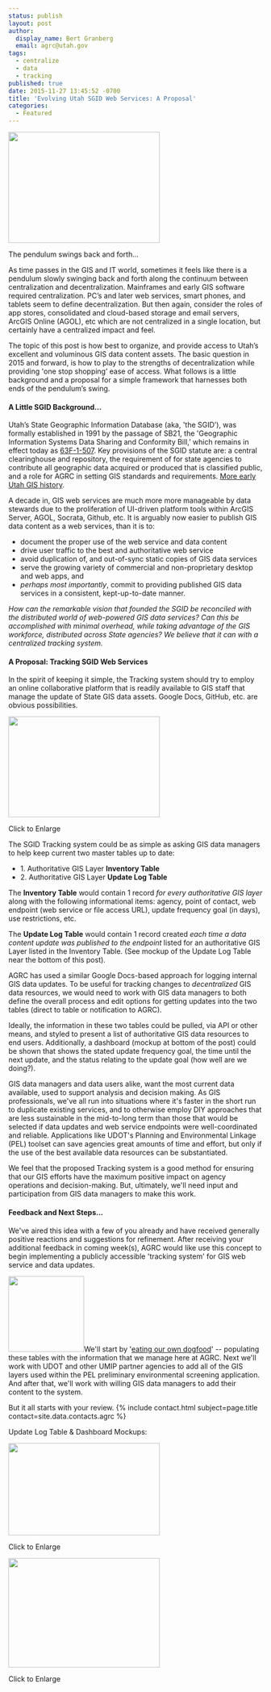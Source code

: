 ```yaml
---
status: publish
layout: post
author:
  display_name: Bert Granberg
  email: agrc@utah.gov
tags:
  - centralize
  - data
  - tracking
published: true
date: 2015-11-27 13:45:52 -0700
title: 'Evolving Utah SGID Web Services: A Proposal'
categories:
  - Featured
---
```

<div class="caption"><a href="{{ "/downloads/Screen-Shot-2015-11-27-at-12.39.23-PM.png" | prepend: site.baseurl }}"><img src="{{ "/images/Screen-Shot-2015-11-27-at-12.39.23-PM-300x220.png" | prepend: site.baseurl }}" alt="" title="The pendulum swings back and forth..." width="300" height="220" /></a><p class="caption-text">The pendulum swings back and forth...</p></div>As time passes in the GIS and IT world, sometimes it feels like there is a pendulum slowly swinging back and forth along the continuum between centralization and decentralization. Mainframes and early GIS software required centralization. PC’s and later web services, smart phones, and tablets seem to define decentralization. But then again, consider the roles of app stores, consolidated and cloud-based storage and email servers, ArcGIS Online (AGOL), etc which are not centralized in a single location, but certainly have a centralized impact and feel.</p>
<p>The topic of this post is how best to organize, and provide access to Utah’s excellent and voluminous GIS data content assets. The basic question in 2015 and forward, is how to play to the strengths of decentralization while providing 'one stop shopping’ ease of access. What follows is a little background and a proposal for a simple framework that harnesses both ends of the pendulum’s swing. </p>
<h4>A Little SGID Background...</h4>
<p>Utah’s State Geographic Information Database (aka, 'the SGID’), was formally established in 1991 by the passage of SB21, the 'Geographic Information Systems Data Sharing and Conformity Bill,’ which remains in effect today as <a href="http://le.utah.gov/xcode/Title63F/Chapter1/63F-1-S507.html">63F-1-507</a>. Key provisions of the SGID statute are: a central clearinghouse and repository, the requirement of for state agencies to contribute all geographic data acquired or produced that is classified public, and a role for AGRC in setting GIS standards and requirements. <a href="https://drive.google.com/file/d/0BxoOAQyOvGgac2wzV3g3X0lmX25oQlk3TDVDQVlwSV9TaVVn/view?usp=sharing">More early Utah GIS history</a>.</p>
<p>A decade in, GIS web services are much more more manageable by data stewards due to the proliferation of UI-driven platform tools within ArcGIS Server, AGOL, Socrata, Github, etc. It is arguably now easier to publish GIS data content as a web services, than it is to:</p>
<ul>
<li>document the proper use of the web service and data content</li>
<li>drive user traffic to the best and authoritative web service</li>
<li>avoid duplication of, and out-of-sync static copies of GIS data services</li>
<li>serve the growing variety of commercial and non-proprietary desktop and web apps, and</li>
<li><em>perhaps most importantly</em>, commit to providing published GIS data services in a consistent, kept-up-to-date manner.</li>
</ul>
<p><em>How can the remarkable vision that founded the SGID be reconciled with the distributed world of web-powered GIS data services? Can this be accomplished with minimal overhead, while taking advantage of the GIS workforce, distributed across State agencies? We believe that it can with a centralized tracking system.</em></p>
<h4>A Proposal: Tracking SGID Web Services</h4>
<p>In the spirit of keeping it simple, the Tracking system should try to employ an online collaborative platform that is readily available to GIS staff that manage the update of State GIS data assets. Google Docs, GitHub, etc. are obvious possibilities.</p>
<div class="caption"><a href="{{ "/downloads/Screen-Shot-2015-11-30-at-9.02.43-AM.png" | prepend: site.baseurl }}"><img src="{{ "/images/Screen-Shot-2015-11-30-at-9.02.43-AM-300x200.png" | prepend: site.baseurl }}" alt="" title="Data Elements: Authoritative GIS Layer Tracking" width="300" height="200" /></a><p class="caption-text">Click to Enlarge</p></div>
<p>The SGID Tracking system could be as simple as asking GIS data managers to help keep current two master tables up to date:</p>
<ul>
<li>1. Authoritative GIS Layer <strong>Inventory Table</strong></li>
<li>2. Authoritative GIS Layer <strong>Update Log Table</strong></li>
</ul>
<p>The <strong>Inventory Table</strong> would contain 1 record <em>for every authoritative GIS layer</em> along with the following informational items: agency, point of contact, web endpoint (web service or file access URL), update frequency goal (in days), use restrictions, etc.</p>
<p>The <strong>Update Log Table</strong> would contain 1 record created <em>each time a data content update was published to the endpoint</em> listed for an authoritative GIS Layer listed in the Inventory Table. (See mockup of the Update Log Table near the bottom of this post).</p>
<p>AGRC has used a similar Google Docs-based approach for logging internal GIS data updates. To be useful for tracking changes to <em>decentralized</em> GIS data resources, we would need to work with GIS data managers to both define the overall process and edit options for getting updates into the two tables (direct to table or notification to AGRC).</p>
<p>Ideally, the information in these two tables could be pulled, via API or other means, and styled to present a list of authoritative GIS data resources to end users. Additionally, a dashboard (mockup at bottom of the post) could be shown that shows the stated update frequency goal, the time until the next update, and the status relating to the update goal (how well are we doing?).</p>
<p>GIS data managers and data users alike, want the most current data available, used to support analysis and decision making. As GIS professionals, we've all run into situations where it's faster in the short run to duplicate existing services, and to otherwise employ DIY approaches that are less sustainable in the mid-to-long term than those that would be selected if data updates and web service endpoints were well-coordinated and reliable. Applications like UDOT's Planning and Environmental Linkage (PEL) toolset can save agencies great amounts of time and effort, but only if the use of the best available data resources can be substantiated. </p>
<p>We feel that the proposed Tracking system is a good method for ensuring that our GIS efforts have the maximum positive impact on agency operations and decision-making. But, ultimately, we'll need input and participation from GIS data managers to make this work.</p>
<h4>Feedback and Next Steps...</h4>
<p>We've aired this idea with a few of you already and have received generally positive reactions and suggestions for refinement. After receiving your additional feedback in coming week(s), AGRC would like use this concept to begin implementing a publicly accessible 'tracking system' for GIS web service and data updates. </p>
<p><a href="{{ "/downloads/Screen-Shot-2015-11-27-at-1.28.15-PM.png" | prepend: site.baseurl }}"><img src="{{ "/images/Screen-Shot-2015-11-27-at-1.28.15-PM-150x150.png" | prepend: site.baseurl }}" alt="" title="Screen Shot 2015-11-27 at 1.28.15 PM" width="150" height="150" class="inline-text-left" /></a>We'll start by '<a href="https://en.wikipedia.org/wiki/Eating_your_own_dog_food">eating our own dogfood</a>' -- populating these tables with the information that we manage here at AGRC. Next we'll work with UDOT and other UMIP partner agencies to add all of the GIS layers used within the PEL preliminary environmental screening application. And after that, we'll work with willing GIS data managers to add their content to the system.</p>
<p>But it all starts with your review. {% include contact.html subject=page.title contact=site.data.contacts.agrc %}</p>
<p>Update Log Table & Dashboard Mockups:<br />
<div class="caption"><a href="{{ "/downloads/Screen-Shot-2015-11-27-at-1.02.08-PM.png" | prepend: site.baseurl }}"><img src="{{ "/images/Screen-Shot-2015-11-27-at-1.02.08-PM-300x183.png" | prepend: site.baseurl }}" alt="" title="Update Log Mockup" width="300" height="183" /></a><p class="caption-text">Click to Enlarge</p></div><div class="caption"><a href="{{ "/downloads/Screen-Shot-2015-11-27-at-1.01.51-PM.png" | prepend: site.baseurl }}"><img src="{{ "/images/Screen-Shot-2015-11-27-at-1.01.51-PM-300x217.png" | prepend: site.baseurl }}" alt="" title="SGID Update Dashboard Mockup" width="300" height="217" /></a><p class="caption-text">Click to Enlarge</p></div>
